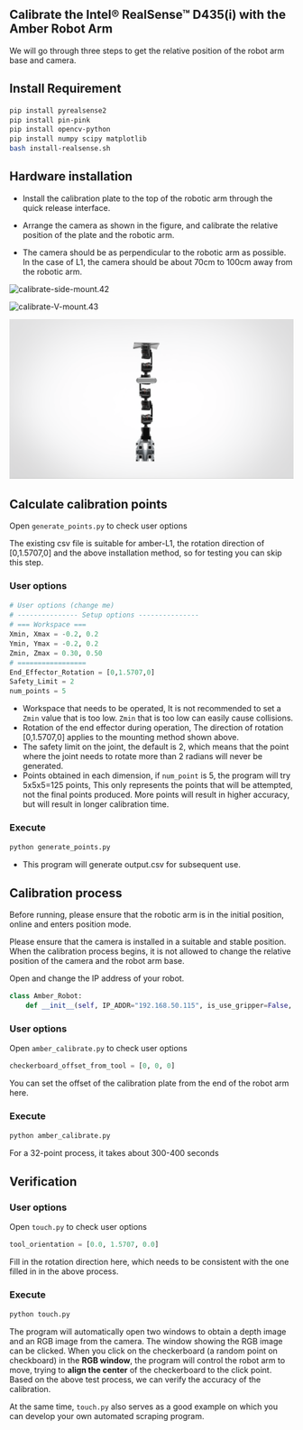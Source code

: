 ## Calibrate the Intel® RealSense™  D435(i) with the Amber Robot Arm

We will go through three steps to get the relative position of the robot arm base and camera. 

## Install Requirement

```bash
pip install pyrealsense2
pip install pin-pink
pip install opencv-python
pip install numpy scipy matplotlib
bash install-realsense.sh
```

## Hardware installation

- Install the calibration plate to the top of the robotic arm through the quick release interface.

- Arrange the camera as shown in the figure, and calibrate the relative position of the plate and the robotic arm.
- The camera should be as perpendicular to the robotic arm as possible. In the case of L1, the camera should be about 70cm to 100cm away from the robotic arm.

![calibrate-side-mount.42](Calibrate_Readme.assets/calibrate-side-mount.42.png)

![calibrate-V-mount.43](Calibrate_Readme.assets/calibrate-V-mount.43.png)

![calibrate-V-mount.44](Calibrate_Readme.assets/calibrate-V-mount.44.png)



## Calculate calibration points

Open `generate_points.py` to check user options

The existing csv file is suitable for amber-L1, the rotation direction of [0,1.5707,0] and the above installation method, so for testing you can skip this step. 

### User options

```python
# User options (change me)
# --------------- Setup options ---------------
# === Workspace ===
Xmin, Xmax = -0.2, 0.2
Ymin, Ymax = -0.2, 0.2
Zmin, Zmax = 0.30, 0.50
# =================
End_Effector_Rotation = [0,1.5707,0]
Safety_Limit = 2
num_points = 5
```

- Workspace that needs to be operated, It is not recommended to set a `Zmin` value that is too low. `Zmin` that is too low can easily cause collisions.
- Rotation of the end effector during operation, The direction of rotation  [0,1.5707,0]  applies to the mounting method shown above. 
- The safety limit on the joint, the default is 2, which means that the point where the joint needs to rotate more than 2 radians will never be generated.
- Points obtained in each dimension, if `num_point` is 5, the program will try 5x5x5=125 points, This only represents the points that will be attempted, not the final points produced. More points will result in higher accuracy, but will result in longer calibration time. 

### Execute

```python
python generate_points.py
```

- This program will generate output.csv for subsequent use.

## Calibration process

Before running, please ensure that the robotic arm is in the initial position, online and enters position mode.

Please ensure that the camera is installed in a suitable and stable position. When the calibration process begins, it is not allowed to change the relative position of the camera and the robot arm base.

Open  and change the IP address of your robot.

```python
class Amber_Robot:
    def __init__(self, IP_ADDR="192.168.50.115", is_use_gripper=False, gripper_ip=""):  # Change the ip address here
```

### User options

Open `amber_calibrate.py` to check user options

```python
checkerboard_offset_from_tool = [0, 0, 0]
```

You can set the offset of the calibration plate from the end of the robot arm here.

### Execute

```python
python amber_calibrate.py
```

For a 32-point process, it takes about 300-400 seconds

## Verification

### User options

Open `touch.py` to check user options

```python
tool_orientation = [0.0, 1.5707, 0.0]
```

Fill in the rotation direction here, which needs to be consistent with the one filled in in the above process.

### Execute

```python
python touch.py
```

The program will automatically open two windows to obtain a depth image and an RGB image from the camera. The window showing the RGB image can be clicked. When you click on the checkerboard (a random point on checkboard) in the **RGB window**, the program will control the robot arm to move, trying to **align the center** of the checkerboard to the click point. Based on the above test process, we can verify the accuracy of the calibration.





At the same time, `touch.py` also serves as a good example on which you can develop your own automated scraping program.